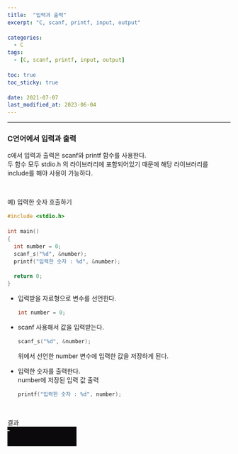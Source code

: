 ```yaml
---
title:  "입력과 출력"
excerpt: "C, scanf, printf, input, output"

categories:
  - C
tags:
  - [C, scanf, printf, input, output]

toc: true
toc_sticky: true
 
date: 2021-07-07
last_modified_at: 2023-06-04
---  
```


***

### C언어에서 입력과 출력  
c에서 입력과 출력은 scanf와 printf 함수를 사용한다.  
두 함수 모두 stdio.h 의 라이브러리에 포함되어있기 때문에 해당 라이브러리를 include를 해야 사용이 가능하다. 

<br/>

예) 입력한 숫자 호출하기

``` c
#include <stdio.h>

int main()
{
  int number = 0;
  scanf_s("%d", &number);
  printf("입력한 숫자 : %d", &number);

  return 0;
}
```  

* 입력받을 자료형으로 변수를 선언한다.  
    ``` c
    int number = 0; 
    ``` 
     
* scanf 사용해서 값을 입력받는다.  
    ``` c  
    scanf_s("%d", &number);
    ```
    위에서 선언한 number 변수에 입력한 값을 저장하게 된다.  
    

* 입력한 숫자를 출력한다.  
    number에 저장된 입력 값 출력  
    ``` c  
    printf("입력한 숫자 : %d", number);
    ``` 

<br/>

결과  
![scanf_printf](/assets/images/posting/20210707/using_scanf.gif)  